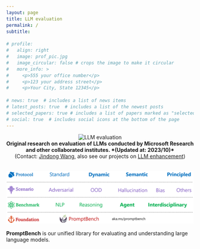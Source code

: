 ```yaml
---
layout: page
title: LLM evaluation
permalink: /
subtitle: 

# profile:
#   align: right
#   image: prof_pic.jpg
#   image_circular: false # crops the image to make it circular
#   more_info: >
#     <p>555 your office number</p>
#     <p>123 your address street</p>
#     <p>Your City, State 12345</p>

# news: true  # includes a list of news items
# latest_posts: true  # includes a list of the newest posts
# selected_papers: true # includes a list of papers marked as "selected={true}"
# social: true  # includes social icons at the bottom of the page
---
```


<div align="center">
  <img src="https://github.com/MLGroupJLU/LLM-eval-survey/blob/main/imgs/logo-llmeval.png?raw=true" alt="LLM evaluation" width="500"><br>
  <strong>
    Original research on evaluation of LLMs conducted by Microsoft Research and other collaborated institutes. *(Updated at: 2023/10)*
  </strong><br>
  (Contact: <a href="https://jd92.wang/">Jindong Wang</a>, also see our projects on <a href="https://llm-enhance.github.io/">LLM enhancement</a>)
</div>
<br>

[![Button with Background Image](../assets/img/framework.png)](https://llm-eval.github.io/code/)


**PromptBench** is our unified library for evaluating and understanding large language models.

<!-- <p align="center">
<img src="../assets/img/framework.png" style="width: 60%;"/>
</p> -->